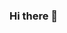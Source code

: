 ### Hi there 👋

<!--
**wql521/wql521** is a ✨ _special_ ✨ repository because its `README.md` (this file) appears on your GitHub profile.

**[少年，你有多久没有谈过一场恋爱了](https://www.bilibili.com/video/BV1Vq4y1e7AB?share_source=copy_web)?**
***我:*** 你在问我的年龄吗?🤔
***我:*** 喜欢是什么感觉呢?🤔
***我:*** ***遇见即是上上签*** (~~不想了,不想了~~🤦🏻‍♂️)
![想哭的感觉🥲](https://cdn.jsdelivr.net/gh/wql521/pictures/202205041645895.gif)
